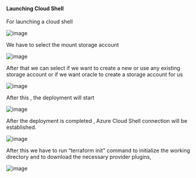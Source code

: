 #### Launching Cloud Shell

For launching a cloud shell

![image](https://github.com/user-attachments/assets/202b3c64-694b-488b-b3bb-89e60db90478)

We have to select the mount storage account

![image](https://github.com/user-attachments/assets/df77740e-f133-4f2b-823a-02e3d3dccdef)

After that we can select if we want to create a new or use any existing storage account or if we want oracle to create a storage account for us

![image](https://github.com/user-attachments/assets/7971158f-5556-4eb0-a37d-ec0ed7f2d35a)

After this , the deployment will start

![image](https://github.com/user-attachments/assets/cba6ab70-b348-4d14-af41-158ebdf32162)

After the deployment is completed , Azure Cloud Shell connection will be established.

![image](https://github.com/user-attachments/assets/dfcf5d60-6bae-4a0a-a48c-951d6e158bb9)

After this we have to run “terraform init” command to initialize the working directory and to download the necessary provider plugins,

![image](https://github.com/user-attachments/assets/5dd3a520-39d0-419a-80e5-7cd151a3c547)

















